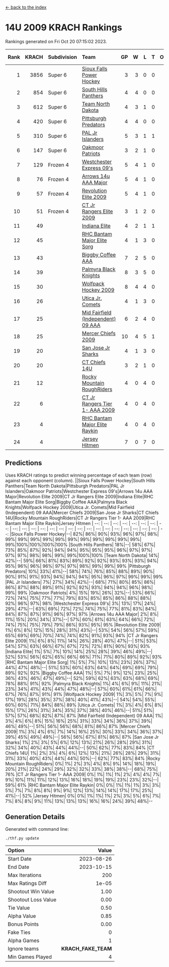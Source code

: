 [<- back to the index](readme.md)
# 14U 2009 KRACH Rankings
Rankings generated on Fri Oct 20 07:15:02 2023.

Rank|KRACH|Subdivision|Team|GP|W|L|T|OTW|OTL|SoS|Exp Wins|Win Diff
---:|---:|:---|:---|---:|---:|---:|---:|---:|---:|---:|---:|---:
1|3856|Super 6|[Sioux Falls Power Hockey](https://gamesheetstats.com/seasons/3664/teams/140999/schedule)|3|3|0|0|0|0|168|3.8|-0.0
2|854|Super 6|[South Hills Panthers](https://gamesheetstats.com/seasons/3664/teams/160166/schedule)|4|4|0|0|0|0|27|4.8|-0.0
3|612|Super 6|[Team North Dakota](https://gamesheetstats.com/seasons/3664/teams/141001/schedule)|4|3|1|0|0|0|813|3.8|-0.0
4|420|Super 6|[Pittsburgh Predators](https://gamesheetstats.com/seasons/3664/teams/140995/schedule)|4|4|0|0|0|0|13|4.9|0.0
5|310|Super 6|[PAL Jr Islanders](https://gamesheetstats.com/seasons/3664/teams/140990/schedule)|5|3|1|1|0|0|358|4.4|0.0
6|147|Super 6|[Oakmoor Patriots](https://gamesheetstats.com/seasons/3664/teams/141002/schedule)|3|2|1|0|1|0|168|2.8|-0.0
7|129|Frozen 4|[Westchester Express 09's](https://gamesheetstats.com/seasons/3664/teams/140992/schedule)|5|4|1|0|0|1|35|4.9|0.0
8|76|Frozen 4|[Arrows 14u AAA Major](https://gamesheetstats.com/seasons/3664/teams/140993/schedule)|5|4|1|0|0|0|29|4.9|0.0
9|57|Frozen 4|[Revolution Elite 2009](https://gamesheetstats.com/seasons/3664/teams/140996/schedule)|5|4|1|0|0|0|15|4.9|0.0
10|51|Frozen 4|[CT Jr Rangers Elite 2009](https://gamesheetstats.com/seasons/3664/teams/140980/schedule)|3|1|2|0|1|0|123|1.9|0.0
11|49||[Indiana Elite](https://gamesheetstats.com/seasons/3664/teams/144344/schedule)|4|2|1|1|0|0|27|3.4|0.0
12|45||[RHC Bantam Major Elite Sorg](https://gamesheetstats.com/seasons/3664/teams/140985/schedule)|4|1|3|0|0|0|161|1.9|0.0
13|43||[Biggby Coffee AAA](https://gamesheetstats.com/seasons/3664/teams/144343/schedule)|7|2|5|0|0|1|699|2.8|-0.0
14|39||[Palmyra Black Knights](https://gamesheetstats.com/seasons/3664/teams/140997/schedule)|8|3|5|0|0|0|231|3.9|0.0
15|30||[Wolfpack Hockey 2009](https://gamesheetstats.com/seasons/3664/teams/140986/schedule)|8|4|4|0|0|1|106|4.9|0.0
16|26||[Utica Jr. Comets](https://gamesheetstats.com/seasons/3664/teams/140994/schedule)|4|1|3|0|0|0|181|1.9|0.0
17|25||[Mid Fairfield (Independent) 09 AAA](https://gamesheetstats.com/seasons/3664/teams/140981/schedule)|6|2|4|0|0|0|53|2.9|0.0
18|25||[Mercer Chiefs 2009](https://gamesheetstats.com/seasons/3664/teams/140987/schedule)|10|4|5|1|1|0|104|5.4|0.0
19|20||[San Jose Jr Sharks](https://gamesheetstats.com/seasons/3664/teams/141003/schedule)|4|1|3|0|0|0|195|1.9|0.0
20|20||[CT Chiefs 14U](https://gamesheetstats.com/seasons/3664/teams/140982/schedule)|3|2|1|0|0|0|10|2.9|0.0
21|12||[Rocky Mountain RoughRiders](https://gamesheetstats.com/seasons/3664/teams/144346/schedule)|4|0|4|0|0|0|947|0.8|-0.0
22|6||[CT Jr Rangers Tier 1- AAA 2009](https://gamesheetstats.com/seasons/3664/teams/140983/schedule)|4|0|4|0|0|0|53|0.9|0.0
23|4||[RHC Bantam Major Elite Raykin](https://gamesheetstats.com/seasons/3664/teams/140989/schedule)|4|0|4|0|0|0|36|0.9|0.0
24|4||[Jersey Hitmen](https://gamesheetstats.com/seasons/3664/teams/140988/schedule)|7|0|7|0|0|0|139|0.9|0.0

## Predictions
Uses KRACH ratings to predict winning percentage of each team (row) against each opponent (column).
||Sioux Falls Power Hockey|South Hills Panthers|Team North Dakota|Pittsburgh Predators|PAL Jr Islanders|Oakmoor Patriots|Westchester Express 09's|Arrows 14u AAA Major|Revolution Elite 2009|CT Jr Rangers Elite 2009|Indiana Elite|RHC Bantam Major Elite Sorg|Biggby Coffee AAA|Palmyra Black Knights|Wolfpack Hockey 2009|Utica Jr. Comets|Mid Fairfield (Independent) 09 AAA|Mercer Chiefs 2009|San Jose Jr Sharks|CT Chiefs 14U|Rocky Mountain RoughRiders|CT Jr Rangers Tier 1- AAA 2009|RHC Bantam Major Elite Raykin|Jersey Hitmen
| --: | --: | --: | --: | --: | --: | --: | --: | --: | --: | --: | --: | --: | --: | --: | --: | --: | --: | --: | --: | --: | --: | --: | --: | --: 
|Sioux Falls Power Hockey|--| 82%| 86%| 90%| 93%| 96%| 97%| 98%| 99%| 99%| 99%| 99%| 99%| 99%| 99%| 99%| 99%| 99%| 99%| 99%|100%|100%|100%|100%
|South Hills Panthers| 18%|--| 58%| 67%| 73%| 85%| 87%| 92%| 94%| 94%| 95%| 95%| 95%| 96%| 97%| 97%| 97%| 97%| 98%| 98%| 99%| 99%|100%|100%
|Team North Dakota| 14%| 42%|--| 59%| 66%| 81%| 83%| 89%| 92%| 92%| 93%| 93%| 93%| 94%| 95%| 96%| 96%| 96%| 97%| 97%| 98%| 99%| 99%| 99%
|Pittsburgh Predators| 10%| 33%| 41%|--| 58%| 74%| 76%| 85%| 88%| 89%| 90%| 90%| 91%| 91%| 93%| 94%| 94%| 94%| 95%| 96%| 97%| 99%| 99%| 99%
|PAL Jr Islanders|  7%| 27%| 34%| 42%|--| 68%| 71%| 80%| 85%| 86%| 86%| 87%| 88%| 89%| 91%| 92%| 92%| 93%| 94%| 94%| 96%| 98%| 99%| 99%
|Oakmoor Patriots|  4%| 15%| 19%| 26%| 32%|--| 53%| 66%| 72%| 74%| 75%| 77%| 77%| 79%| 83%| 85%| 85%| 86%| 88%| 88%| 92%| 96%| 97%| 98%
|Westchester Express 09's|  3%| 13%| 17%| 24%| 29%| 47%|--| 63%| 69%| 72%| 72%| 74%| 75%| 77%| 81%| 83%| 84%| 84%| 87%| 87%| 91%| 96%| 97%| 97%
|Arrows 14u AAA Major|  2%|  8%| 11%| 15%| 20%| 34%| 37%|--| 57%| 60%| 61%| 63%| 64%| 66%| 72%| 74%| 75%| 75%| 79%| 79%| 86%| 93%| 95%| 95%
|Revolution Elite 2009|  1%|  6%|  8%| 12%| 15%| 28%| 31%| 43%|--| 53%| 54%| 56%| 57%| 59%| 65%| 69%| 69%| 70%| 74%| 74%| 82%| 91%| 93%| 94%
|CT Jr Rangers Elite 2009|  1%|  6%|  8%| 11%| 14%| 26%| 28%| 40%| 47%|--| 51%| 53%| 54%| 57%| 63%| 66%| 67%| 67%| 72%| 72%| 81%| 90%| 93%| 93%
|Indiana Elite|  1%|  5%|  7%| 10%| 14%| 25%| 28%| 39%| 46%| 49%|--| 52%| 53%| 56%| 62%| 65%| 66%| 66%| 71%| 71%| 80%| 89%| 92%| 93%
|RHC Bantam Major Elite Sorg|  1%|  5%|  7%| 10%| 13%| 23%| 26%| 37%| 44%| 47%| 48%|--| 51%| 53%| 60%| 63%| 64%| 64%| 69%| 69%| 79%| 89%| 92%| 92%
|Biggby Coffee AAA|  1%|  5%|  7%|  9%| 12%| 23%| 25%| 36%| 43%| 46%| 47%| 49%|--| 52%| 59%| 62%| 63%| 63%| 68%| 69%| 78%| 88%| 91%| 92%
|Palmyra Black Knights|  1%|  4%|  6%|  9%| 11%| 21%| 23%| 34%| 41%| 43%| 44%| 47%| 48%|--| 57%| 60%| 61%| 61%| 66%| 67%| 76%| 87%| 91%| 91%
|Wolfpack Hockey 2009|  1%|  3%|  5%|  7%|  9%| 17%| 19%| 28%| 35%| 37%| 38%| 40%| 41%| 43%|--| 54%| 54%| 55%| 60%| 60%| 71%| 84%| 88%| 89%
|Utica Jr. Comets|  1%|  3%|  4%|  6%|  8%| 15%| 17%| 26%| 31%| 34%| 35%| 37%| 38%| 40%| 46%|--| 51%| 51%| 57%| 57%| 68%| 82%| 87%| 87%
|Mid Fairfield (Independent) 09 AAA|  1%|  3%|  4%|  6%|  8%| 15%| 16%| 25%| 31%| 33%| 34%| 36%| 37%| 39%| 46%| 49%|--| 51%| 56%| 56%| 68%| 81%| 86%| 87%
|Mercer Chiefs 2009|  1%|  3%|  4%|  6%|  7%| 14%| 16%| 25%| 30%| 33%| 34%| 36%| 37%| 39%| 45%| 49%| 49%|--| 56%| 56%| 67%| 81%| 86%| 87%
|San Jose Jr Sharks|  1%|  2%|  3%|  5%|  6%| 12%| 13%| 21%| 26%| 28%| 29%| 31%| 32%| 34%| 40%| 43%| 44%| 44%|--| 50%| 62%| 77%| 83%| 84%
|CT Chiefs 14U|  1%|  2%|  3%|  4%|  6%| 12%| 13%| 21%| 26%| 28%| 29%| 31%| 31%| 33%| 40%| 43%| 44%| 44%| 50%|--| 62%| 77%| 83%| 84%
|Rocky Mountain RoughRiders|  0%|  1%|  2%|  3%|  4%|  8%|  9%| 14%| 18%| 19%| 20%| 21%| 22%| 24%| 29%| 32%| 32%| 33%| 38%| 38%|--| 68%| 75%| 76%
|CT Jr Rangers Tier 1- AAA 2009|  0%|  1%|  1%|  1%|  2%|  4%|  4%|  7%|  9%| 10%| 11%| 11%| 12%| 13%| 16%| 18%| 19%| 19%| 23%| 23%| 32%|--| 59%| 61%
|RHC Bantam Major Elite Raykin|  0%|  0%|  1%|  1%|  1%|  3%|  3%|  5%|  7%|  7%|  8%|  8%|  9%|  9%| 12%| 13%| 14%| 14%| 17%| 17%| 25%| 41%|--| 52%
|Jersey Hitmen|  0%|  0%|  1%|  1%|  1%|  2%|  3%|  5%|  6%|  7%|  7%|  8%|  8%|  9%| 11%| 13%| 13%| 13%| 16%| 16%| 24%| 39%| 48%|--

## Generation Details

Generated with command line:
```
./thf.py update
```

| Option | Value |
| :----- | ----: |
| Start Date | 2023-08-26 |
| End Date | 2023-10-15 |
| Max Iterations | 200 |
| Max Ratings Diff | 1e-05 |
| Shootout Win Value | 1.00 |
| Shootout Loss Value | 0.00 |
| Tie Value | 0.50 |
| Alpha Value | 0.85 |
| Bonus Points | 0.00 |
| Fake Ties | 0 |
| Alpha Games | 1 |
| Ignore teams | __KRACH_FAKE_TEAM__ |
| Min Games Played | 4 |

